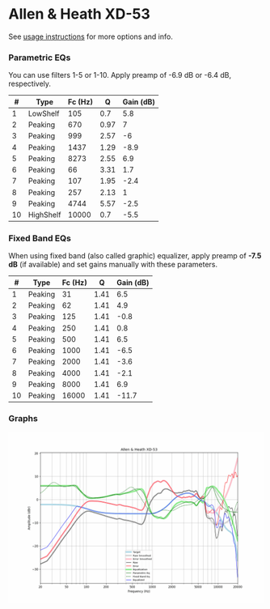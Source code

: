 # Allen & Heath XD-53
See [usage instructions](https://github.com/jaakkopasanen/AutoEq#usage) for more options and info.

### Parametric EQs
You can use filters 1-5 or 1-10. Apply preamp of -6.9 dB or -6.4 dB, respectively.

|   # | Type      |   Fc (Hz) |    Q |   Gain (dB) |
|-----|-----------|-----------|------|-------------|
|   1 | LowShelf  |       105 | 0.7  |         5.8 |
|   2 | Peaking   |       670 | 0.97 |         7   |
|   3 | Peaking   |       999 | 2.57 |        -6   |
|   4 | Peaking   |      1437 | 1.29 |        -8.9 |
|   5 | Peaking   |      8273 | 2.55 |         6.9 |
|   6 | Peaking   |        66 | 3.31 |         1.7 |
|   7 | Peaking   |       107 | 1.95 |        -2.4 |
|   8 | Peaking   |       257 | 2.13 |         1   |
|   9 | Peaking   |      4744 | 5.57 |        -2.5 |
|  10 | HighShelf |     10000 | 0.7  |        -5.5 |

### Fixed Band EQs
When using fixed band (also called graphic) equalizer, apply preamp of **-7.5 dB** (if available) and set gains manually with these parameters.

|   # | Type    |   Fc (Hz) |    Q |   Gain (dB) |
|-----|---------|-----------|------|-------------|
|   1 | Peaking |        31 | 1.41 |         6.5 |
|   2 | Peaking |        62 | 1.41 |         4.9 |
|   3 | Peaking |       125 | 1.41 |        -0.8 |
|   4 | Peaking |       250 | 1.41 |         0.8 |
|   5 | Peaking |       500 | 1.41 |         6.5 |
|   6 | Peaking |      1000 | 1.41 |        -6.5 |
|   7 | Peaking |      2000 | 1.41 |        -3.6 |
|   8 | Peaking |      4000 | 1.41 |        -2.1 |
|   9 | Peaking |      8000 | 1.41 |         6.9 |
|  10 | Peaking |     16000 | 1.41 |       -11.7 |

### Graphs
![](./Allen%20&%20Heath%20XD-53.png)
